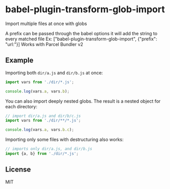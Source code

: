 # babel-plugin-transform-glob-import

Import multiple files at once with globs

A prefix can be passed through the babel options it will add the string to every matched file Ex:
["babel-plugin-transform-glob-import", {"prefix": "url:"}] Works with Parcel Bundler v2


## Example

Importing both `dir/a.js` and `dir/b.js` at once:

```javascript
import vars from './dir/*.js';

console.log(vars.a, vars.b);
```

You can also import deeply nested globs. The result is a nested object for each directory:

```javascript
// import dir/a.js and dir/b/c.js
import vars from './dir/**/*.js';

console.log(vars.a, vars.b.c);
```

Importing only some files with destructuring also works:

```javascript
// imports only dir/a.js, and dir/b.js
import {a, b} from './dir/*.js';
```

## License

MIT
